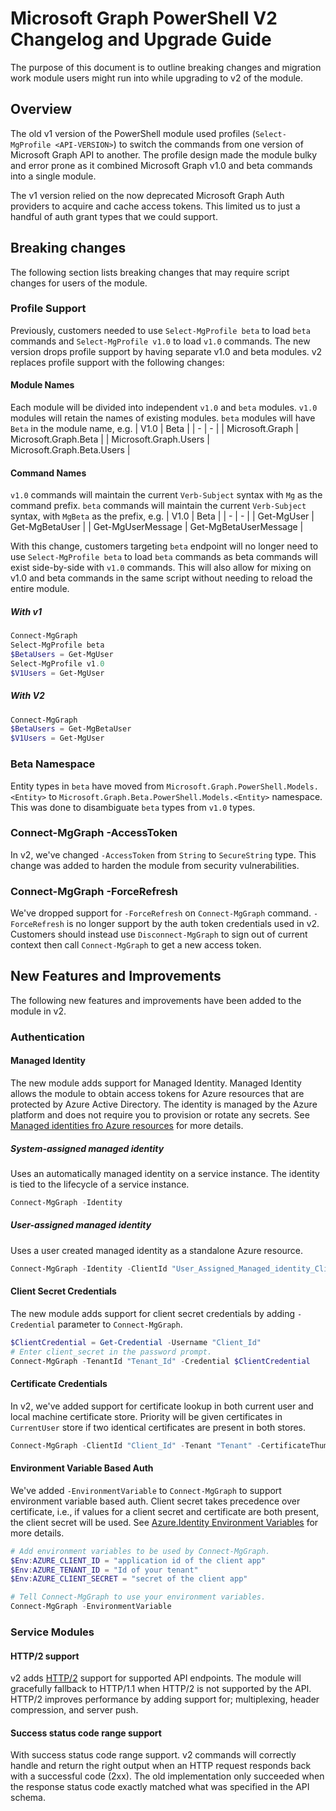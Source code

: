 ﻿# Microsoft Graph PowerShell V2 Changelog and Upgrade Guide

The purpose of this document is to outline breaking changes and migration work module users might run into while upgrading to v2 of the module.

## Overview

The old v1 version of the PowerShell module used profiles (`Select-MgProfile <API-VERSION>`) to switch the commands from one version of Microsoft Graph API to another. The profile design made the module bulky and error prone as it combined Microsoft Graph v1.0 and beta commands into a single module.

The v1 version relied on the now deprecated Microsoft Graph Auth providers to acquire and cache access tokens. This limited us to just a handful of auth grant types that we could support.

## Breaking changes

The following section lists breaking changes that may require script changes for users of the module.

### Profile Support

Previously, customers needed to use `Select-MgProfile beta` to load `beta` commands and `Select-MgProfile v1.0` to load `v1.0` commands. The new version drops profile support by having separate v1.0 and beta modules. v2 replaces profile support with the following changes:

#### Module Names

Each module will be divided into independent `v1.0` and `beta` modules. `v1.0` modules will retain the names of existing modules. `beta` modules will have `Beta` in the module name, e.g.
| V1.0 | Beta |
| - | - |
| Microsoft.Graph | Microsoft.Graph.Beta |
| Microsoft.Graph.Users | Microsoft.Graph.Beta.Users |

#### Command Names

`v1.0` commands will maintain the current `Verb-Subject` syntax with `Mg` as the command prefix. `beta` commands will maintain the current `Verb-Subject` syntax, with `MgBeta` as the prefix, e.g.
| V1.0 | Beta |
| - | - |
| Get-MgUser | Get-MgBetaUser |
| Get-MgUserMessage | Get-MgBetaUserMessage |

With this change, customers targeting `beta` endpoint will no longer need to use `Select-MgProfile beta` to load `beta` commands as beta commands will exist side-by-side with `v1.0` commands. This will also allow for mixing on v1.0 and beta commands in the same script without needing to reload the entire module.

##### With v1

```PowerShell
Connect-MgGraph
Select-MgProfile beta
$BetaUsers = Get-MgUser
Select-MgProfile v1.0
$V1Users = Get-MgUser
```

##### With V2

```PowerShell
Connect-MgGraph
$BetaUsers = Get-MgBetaUser
$V1Users = Get-MgUser
```

### Beta Namespace

Entity types in `beta` have moved from `Microsoft.Graph.PowerShell.Models.<Entity>` to `Microsoft.Graph.Beta.PowerShell.Models.<Entity>` namespace. This was done to disambiguate `beta` types from `v1.0` types.

### Connect-MgGraph -AccessToken

In v2, we've changed `-AccessToken` from `String` to `SecureString` type. This change was added to harden the module from security vulnerabilities.

### Connect-MgGraph -ForceRefresh

We've dropped support for `-ForceRefresh` on `Connect-MgGraph` command. `-ForceRefresh` is no longer support by the auth token credentials used in v2. Customers should instead use `Disconnect-MgGraph` to sign out of current context then call `Connect-MgGraph` to get a new access token.

## New Features and Improvements

The following new features and improvements have been added to the module in v2.

### Authentication

#### Managed Identity

The new module adds support for Managed Identity. Managed Identity allows the module to obtain access tokens for Azure resources that are protected by Azure Active Directory. The identity is managed by the Azure platform and does not require you to provision or rotate any secrets. See [Managed identities fro Azure resources](https://learn.microsoft.com/azure/active-directory/managed-identities-azure-resources/overview) for more details.

##### System-assigned managed identity

Uses an automatically managed identity on a service instance. The identity is tied to the lifecycle of a service instance.

```PowerShell
Connect-MgGraph -Identity
```

##### User-assigned managed identity

Uses a user created managed identity as a standalone Azure resource.

```PowerShell
Connect-MgGraph -Identity -ClientId "User_Assigned_Managed_identity_Client_Id"
```

#### Client Secret Credentials

The new module adds support for client secret credentials by adding `-Credential` parameter to `Connect-MgGraph`.

```PowerShell
$ClientCredential = Get-Credential -Username "Client_Id"
# Enter client_secret in the password prompt.
Connect-MgGraph -TenantId "Tenant_Id" -Credential $ClientCredential
```

#### Certificate Credentials

In v2, we've added support for certificate lookup in both current user and local machine certificate store. Priority will be given certificates in `CurrentUser` store if two identical certificates are present in both stores.

```PowerShell
Connect-MgGraph -ClientId "Client_Id" -Tenant "Tenant" -CertificateThumbprint "Cert_Thumbprint"
```

#### Environment Variable Based Auth

We've added `-EnvironmentVariable` to `Connect-MgGraph` to support environment variable based auth. Client secret takes precedence over certificate, i.e., if values for a client secret and certificate are both present, the client secret will be used. See [Azure.Identity Environment Variables](https://github.com/Azure/azure-sdk-for-net/tree/main/sdk/identity/Azure.Identity#environment-variables) for more details.

```PowerShell
# Add environment variables to be used by Connect-MgGraph.
$Env:AZURE_CLIENT_ID = "application id of the client app"
$Env:AZURE_TENANT_ID = "Id of your tenant"
$Env:AZURE_CLIENT_SECRET = "secret of the client app"

# Tell Connect-MgGraph to use your environment variables.
Connect-MgGraph -EnvironmentVariable
```

### Service Modules

#### HTTP/2 support

v2 adds [HTTP/2](https://httpwg.org/specs/rfc7540.html) support for supported API endpoints. The module will gracefully fallback to HTTP/1.1 when HTTP/2 is not supported by the API. HTTP/2 improves performance by adding support for; multiplexing, header compression, and server push.

#### Success status code range support

With success status code range support. v2 commands will correctly handle and return the right output when an HTTP request responds back with a successful code (2xx). The old implementation only succeeded when the response status code exactly matched what was specified in the API schema.
